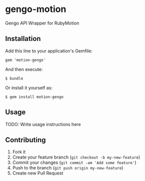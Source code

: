 # gengo-motion

Gengo API Wrapper for RubyMotion

## Installation

Add this line to your application's Gemfile:

    gem 'motion-gengo'

And then execute:

    $ bundle

Or install it yourself as:

    $ gem install motion-gengo

## Usage

TODO: Write usage instructions here

## Contributing

1. Fork it
2. Create your feature branch (`git checkout -b my-new-feature`)
3. Commit your changes (`git commit -am 'Add some feature'`)
4. Push to the branch (`git push origin my-new-feature`)
5. Create new Pull Request
